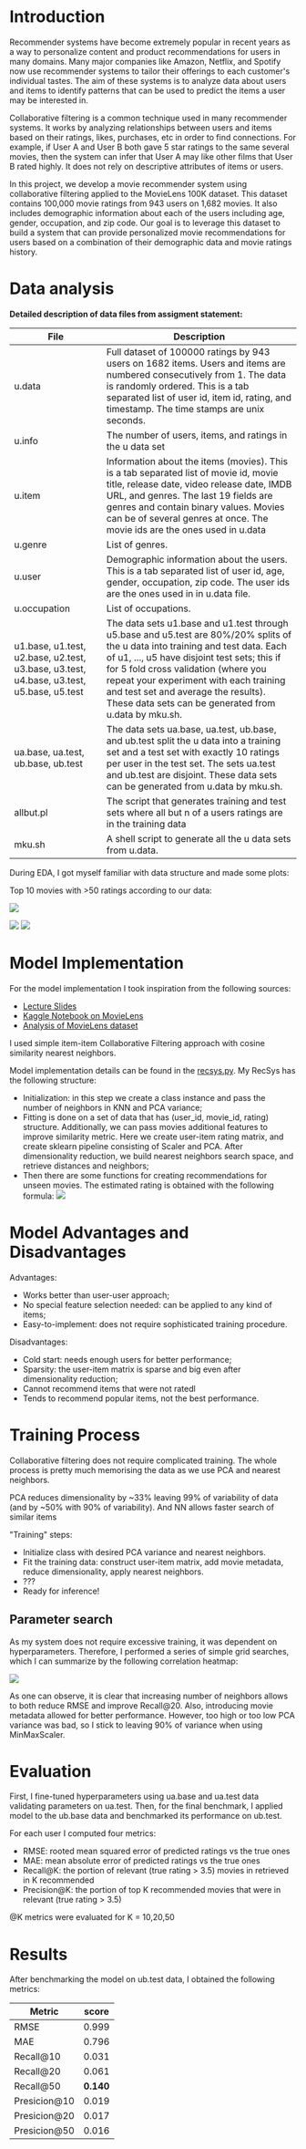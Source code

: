 # Introduction

Recommender systems have become extremely popular in recent years as a way to personalize content and product
recommendations for users in many domains. Many major companies like Amazon, Netflix, and Spotify now use recommender
systems to tailor their offerings to each customer's individual tastes. The aim of these systems is to analyze data
about users and items to identify patterns that can be used to predict the items a user may be interested in.

Collaborative filtering is a common technique used in many recommender systems. It works by analyzing relationships
between users and items based on their ratings, likes, purchases, etc in order to find connections. For example, if User
A and User B both gave 5 star ratings to the same several movies, then the system can infer that User A may like other
films that User B rated highly. It does not rely on descriptive attributes of items or users.

In this project, we develop a movie recommender system using collaborative filtering applied to the MovieLens 100K
dataset. This dataset contains 100,000 movie ratings from 943 users on 1,682 movies. It also includes demographic
information about each of the users including age, gender, occupation, and zip code. Our goal is to leverage this
dataset to build a system that can provide personalized movie recommendations for users based on a combination of their
demographic data and movie ratings history.

# Data analysis

**Detailed description of data files from assigment statement:**

| **File** | **Description** |
| -------- | --------------- |
| u.data | Full dataset of 100000 ratings by 943 users on 1682 items. Users and items are numbered consecutively from 1. The data is randomly ordered. This is a tab separated list of user id, item id, rating, and timestamp. The time stamps are unix seconds. |
| u.info | The number of users, items, and ratings in the u data set |
| u.item | Information about the items (movies). This is a tab separated list of movie id, movie title, release date, video release date, IMDB URL, and genres. The last 19 fields are genres and contain binary values. Movies can be of several genres at once. The movie ids are the ones used in u.data |
| u.genre | List of genres. |
| u.user | Demographic information about the users. This is a tab separated list of user id, age, gender, occupation, zip code. The user ids are the ones used in in u.data file. |
| u.occupation | List of occupations. |
| u1.base, u1.test, u2.base, u2.test, u3.base, u3.test, u4.base, u3.test, u5.base, u5.test | The data sets u1.base and u1.test through u5.base and u5.test are 80%/20% splits of the u data into training and test data. Each of u1, ..., u5 have disjoint test sets; this if for 5 fold cross validation (where you repeat your experiment with each training and test set and average the results). These data sets can be generated from u.data by mku.sh. |
| ua.base, ua.test, ub.base, ub.test | The data sets ua.base, ua.test, ub.base, and ub.test split the u data into a training set and a test set with exactly 10 ratings per user in the test set. The sets ua.test and ub.test are disjoint. These data sets can be generated from u.data by mku.sh. |
| allbut.pl | The script that generates training and test sets where all but n of a users ratings are in the training data |
| mku.sh | A shell script to generate all the u data sets from u.data. |


During EDA, I got myself familiar with data structure and made some plots:

Top 10 movies with >50 ratings according to our data:

![](figures/top10_movies.png)

![](figures/ratings_per_movie.png)
![](figures/ratings_per_user.png)


# Model Implementation

For the model implementation I took inspiration from the following sources:
- [Lecture Slides](https://moodle.innopolis.university/mod/resource/view.php?id=102906)
- [Kaggle Notebook on MovieLens](https://www.kaggle.com/code/abhikjha/movielens-fastai-collab#Collaborative-Filtering-using-SVD)
- [Analysis of MovieLens dataset](http://www.gregreda.com/2013/10/26/using-pandas-on-the-movielens-dataset/)

I used simple item-item Collaborative Filtering approach with cosine similarity nearest neighbors.

Model implementation details can be found in the [recsys.py](../models/recsys.py).
My RecSys has the following structure:
- Initialization: in this step we create a class instance and pass the number of neighbors in KNN and PCA variance;
- Fitting is done on a set of data that has (user_id, movie_id, rating) structure. Additionally, we can pass movies 
  additional features to improve similarity metric. Here we create user-item rating matrix, and create sklearn 
  pipeline consisting of Scaler and PCA. After dimensionality reduction, we build nearest neighbors search space, 
  and retrieve distances and neighbors;
- Then there are some functions for creating recommendations for unseen movies. The estimated rating is obtained 
  with the following formula: ![](figures/rating_formula.png)


# Model Advantages and Disadvantages

Advantages:
- Works better than user-user approach;
- No special feature selection needed: can be applied to any kind of items;
- Easy-to-implement: does not require sophisticated training procedure.

Disadvantages:
- Cold start: needs enough users for better performance;
- Sparsity: the user-item matrix is sparse and big even after dimensionality reduction;
- Cannot recommend items that were not ratedl
- Tends to recommend popular items, not the best performance.

# Training Process

Collaborative filtering does not require complicated training. The whole process is pretty much memorising the data 
as we use PCA and nearest neighbors.

PCA reduces dimensionality by ~33% leaving 99% of variability of data (and by ~50% with 90% of variability). And NN 
allows faster search of similar items 

"Training" steps:
- Initialize class with desired PCA variance and nearest neighbors.
- Fit the training data: construct user-item matrix, add movie metadata, reduce dimensionality, apply nearest neighbors.
- ???
- Ready for inference!

## Parameter search

As my system does not require excessive training, it was dependent on hyperparameters. Therefore, I performed a 
series of simple grid searches, which I can summarize by the following correlation heatmap:

![](figures/corr_plot_hyperparams.png)

As one can observe, it is clear that increasing number of neighbors allows to both reduce RMSE and improve Recall@20.
Also, introducing movie metadata allowed for better performance. However, too high or too low PCA variance was bad, 
so I stick to leaving 90% of variance when using MinMaxScaler.

# Evaluation

First, I fine-tuned hyperparameters using ua.base and ua.test data validating parameters on ua.test. Then, for the 
final benchmark, I applied model to the ub.base data and benchmarked its performance on ub.test.

For each user I computed four metrics:
- RMSE: rooted mean squared error of predicted ratings vs the true ones
- MAE: mean absolute error of predicted ratings vs the true ones
- Recall@K: the portion of relevant (true rating > 3.5) movies in retrieved in K recommended
- Precision@K: the portion of top K recommended movies that were in relevant (true rating > 3.5)

@K metrics were evaluated for K = 10,20,50

# Results

After benchmarking the model on ub.test data, I obtained the following metrics:

|Metric|score|
|---|---|
|RMSE    |    0.999|
|MAE    |    0.796|
|Recall@10|        0.031|
|Recall@20|        0.061|
|Recall@50 |        **0.140**|
|Presicion@10|        0.019|
|Presicion@20|        0.017|
|Presicion@50|        0.016|